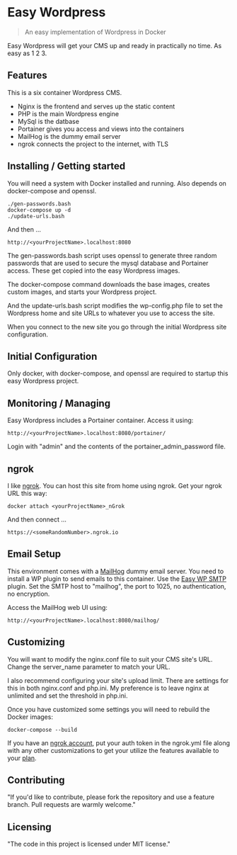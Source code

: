 
# Easy Wordpress
> An easy implementation of Wordpress in Docker

Easy Wordpress will get your CMS up and ready in practically no time. As 
easy as 1 2 3.

## Features

This is a six container Wordpress CMS. 
* Nginx is the frontend and serves up the static content
* PHP is the main Wordpress engine
* MySql is the datbase
* Portainer gives you access and views into the containers
* MailHog is the dummy email server
* ngrok connects the project to the internet, with TLS

## Installing / Getting started

You will need a system with Docker installed and running. Also depends on 
docker-compose and openssl.

```shell
./gen-passwords.bash
docker-compose up -d
./update-urls.bash
```

And then ...

```shell
http://<yourProjectName>.localhost:8080
```

The gen-passwords.bash script uses openssl to generate three random 
passwords that are used to secure the mysql database and Portainer
access. These get copied into the easy Wordpress images.

The docker-compose command downloads the base images, creates custom images,
and starts your Wordpress project.

And the update-urls.bash script modifies the wp-config.php file to set the
Wordpress home and site URLs to whatever you use to access the site.

When you connect to the new site you go through the initial Wordpress
site configuration.

## Initial Configuration

Only docker, with docker-compose, and openssl are required to startup this
easy Wordpress project.

## Monitoring / Managing

Easy Wordpress includes a Portainer container. Access it using: 

```shell
http://<yourProjectName>.localhost:8080/portainer/
```

Login with "admin" and the contents of the portainer_admin_password file.

## ngrok

I like [ngrok](https://www.ngrok.com/docs). You can host this site from home using ngrok. Get your
ngrok URL this way:

```shell
docker attach <yourProjectName>_nGrok
```
And then connect ...

```shell
https://<someRandomNumber>.ngrok.io
```

## Email Setup

This environment comes with a [MailHog](https://github.com/mailhog/MailHog) dummy email server. You need to 
install a WP plugin to send emails to this container. Use the 
[Easy WP SMTP](https://www.hostinger.com/tutorials/wordpress/how-to-configure-wordpress-to-send-emails-using-smtp "How to Configure WordPress to Send Emails Using SMTP Plugin") plugin. Set the SMTP host to "mailhog", the port to 1025, no authentication, no encryption.

Access the MailHog web UI using:

```shell
http://<yourProjectName>.localhost:8080/mailhog/
```

## Customizing

You will want to modify the nginx.conf file to suit your CMS site's URL. 
Change the server_name parameter to match your URL.

I also recommend configuring your site's upload limit. There are settings 
for this in both nginx.conf and php.ini. My preference is to leave nginx
at unlimited and set the threshold in php.ini.

Once you have customized some settings you will need to rebuild the Docker
images:

```shell
docker-compose --build
```

If you have an [ngrok account](https://dashboard.ngrok.com/login "Login"), put your auth token in the ngrok.yml file along with any other customizations to get your utilize the features available to your [plan](https://www.ngrok.com/pricing "ngrok Plans").

## Contributing

"If you'd like to contribute, please fork the repository and use a feature
branch. Pull requests are warmly welcome."

## Licensing

"The code in this project is licensed under MIT license."
